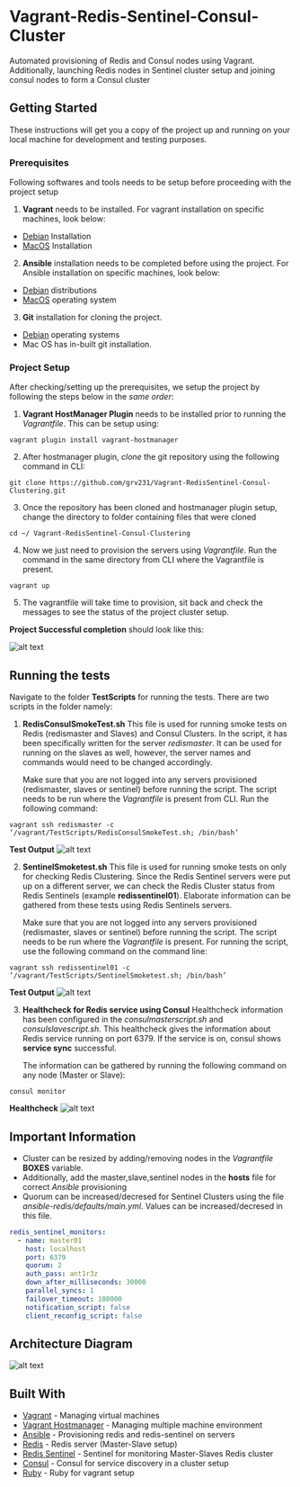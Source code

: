 # Vagrant-Redis-Sentinel-Consul-Cluster
Automated provisioning of Redis and Consul nodes using Vagrant. Additionally, launching Redis nodes in Sentinel cluster setup and joining consul nodes to form a Consul cluster

## Getting Started

These instructions will get you a copy of the project up and running on your local machine for development and testing purposes.

### Prerequisites

Following softwares and tools needs to be setup before proceeding with the project setup

1. **Vagrant** needs to be installed. For vagrant installation on specific machines, look below:
 - [Debian](http://www.codebind.com/linux-tutorials/install-vagrant-ubuntu-16-04/) Installation
 - [MacOS](http://sourabhbajaj.com/mac-setup/Vagrant/README.html) Installation

2. **Ansible** installation needs to be completed before using the project. For Ansible installation on specific machines, look below:
 - [Debian](https://www.techrepublic.com/article/how-to-install-ansible-on-ubuntu/) distributions
 - [MacOS](https://hvops.com/articles/ansible-mac-osx/) operating system
 
3. **Git** installation for cloning the project.
- [Debian](https://www.liquidweb.com/kb/install-git-ubuntu-16-04-lts/) operating systems
- Mac OS has in-built git installation. 

### Project Setup
After checking/setting up the prerequisites, we setup the project by following the steps below in the *same order*:

1. **Vagrant HostManager Plugin** needs to be installed prior to running the *Vagrantfile*. This can be setup using:
```
vagrant plugin install vagrant-hostmanager
```
2. After hostmanager plugin, *clone* the git repository using the following command in CLI:
```
git clone https://github.com/grv231/Vagrant-RedisSentinel-Consul-Clustering.git
```
3. Once the repository has been cloned and hostmanager plugin setup, change the directory to folder containing files that were cloned
```
cd ~/ Vagrant-RedisSentinel-Consul-Clustering
```
4. Now we just need to provision the servers using *Vagrantfile*. Run the command in the same directory from CLI where the Vagrantfile is present.
```
vagrant up
```
5. The vagrantfile will take time to provision, sit back and check the messages to see the status of the project cluster setup.

**Project Successful completion** should look like this:

![alt text](https://github.com/grv231/Vagrant-RedisSentinel-Consul-Clustering/blob/master/Images/SetupCompletion.png "ProjectSetupCompletion")

## Running the tests
Navigate to the folder **TestScripts** for running the tests. There are two scripts in the folder namely:

1. **RedisConsulSmokeTest.sh**
   This file is used for running smoke tests on Redis (redismaster and Slaves) and Consul Clusters. In the script, it has been              specifically written for the server *redismaster*. It can be used for running on the slaves as well, however, the server names and      commands would need to be changed accordingly.

   Make sure that you are not logged into any servers provisioned (redismaster, slaves or sentinel) before running the script. The          script needs to be run where the *Vagrantfile* is present from CLI. Run the following command:
```
vagrant ssh redismaster -c ‘/vagrant/TestScripts/RedisConsulSmokeTest.sh; /bin/bash’
```
**Test Output**
![alt text](https://github.com/grv231/Vagrant-RedisSentinel-Consul-Clustering/blob/master/Images/RedisConsulTest.png "RedisConsulSmokeTest")


2. **SentinelSmoketest.sh**
   This file is used for running smoke tests on only for checking Redis Clustering. Since the Redis Sentinel servers were put up on a      different server, we can check the Redis Cluster status from Redis Sentinels (example **redissentinel01**). Elaborate information can    be gathered from these tests using Redis Sentinels servers.

   Make sure that you are not logged into any servers provisioned (redismaster, slaves or sentinel) before running the script. The          script needs to be run where the *Vagrantfile* is present. For running the script, use the following command on the command line:
```
vagrant ssh redissentinel01 -c ‘/vagrant/TestScripts/SentinelSmoketest.sh; /bin/bash’
```
**Test Output**
![alt text](https://github.com/grv231/Vagrant-RedisSentinel-Consul-Clustering/blob/master/Images/RedisSentinelTest.png "RedisSentinelSmokeTest")

3. **Healthcheck for Redis service using Consul**
   Healthcheck information has been configured in the *consulmasterscript.sh* and *consulslavescript.sh*. This healthcheck gives the        information about Redis service running on port 6379. If the service is on, consul shows **service sync** successful.
   
   The information can be gathered by running the following command on any node (Master or Slave):
```
consul monitor
```
**Healthcheck**
![alt text](https://github.com/grv231/Vagrant-RedisSentinel-Consul-Clustering/blob/master/Images/HealthCheck.png "Healthcheck")

## Important Information
 - Cluster can be resized by adding/removing nodes in the *Vagrantfile* **BOXES** variable.
 - Additionally, add the master,slave,sentinel nodes in the **hosts** file for correct *Ansible* provisioning
 - Quorum can be increased/decresed for Sentinel Clusters using the file *ansible-redis/defaults/main.yml*. Values can be                  increased/decresed in this file.
```yaml
redis_sentinel_monitors:
  - name: master01
    host: localhost
    port: 6379
    quorum: 2
    auth_pass: ant1r3z
    down_after_milliseconds: 30000
    parallel_syncs: 1
    failover_timeout: 180000
    notification_script: false
    client_reconfig_script: false
```
## Architecture Diagram

![alt text](https://github.com/grv231/Vagrant-RedisSentinel-Consul-Clustering/blob/master/Images/Arch_RedisConsul.jpg "Design")

## Built With

* [Vagrant](https://www.vagrantup.com/docs/) - Managing virtual machines
* [Vagrant Hostmanager](https://github.com/devopsgroup-io/vagrant-hostmanager) - Managing multiple machine environment
* [Ansible](https://docs.ansible.com/) - Provisioning redis and redis-sentinel on servers
* [Redis](https://redis.io/documentation) - Redis server (Master-Slave setup)
* [Redis Sentinel](https://redis.io/topics/sentinel) - Sentinel for monitoring Master-Slaves Redis cluster
* [Consul](https://www.consul.io/docs/index.html) - Consul for service discovery in a cluster setup
* [Ruby](http://tutorials.jumpstartlab.com/topics/vagrant_setup.html) - Ruby for vagrant setup




